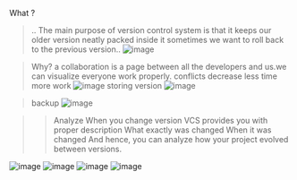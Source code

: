 What ?
>.. The main purpose of version control system is that  it keeps our older version neatly packed inside it  sometimes we want to roll back to the previous version..
![image](https://github.com/user-attachments/assets/0cee2e08-90d6-4876-91e9-7db3131a050e)


>Why?
>a collaboration is a page between all the developers and us.we can visualize everyone work properly.
>conflicts decrease
>less time more work
>![image](https://github.com/user-attachments/assets/9880284f-df50-4533-b7af-f49d2704bd3b)
storing version
>![image](https://github.com/user-attachments/assets/a30c8251-e990-41d8-83a0-42a9de906815)

>backup
>![image](https://github.com/user-attachments/assets/fb7ecb54-1b71-4fd1-9b55-b1358a6dac92)

>>Analyze
When you change version
>>VCS provides you with proper description
>>What exactly was changed
>>When it was changed
>>And hence, you can analyze how your project evolved
between versions.

![image](https://github.com/user-attachments/assets/097adc92-b3c8-49c8-a4b2-faad03fc454e)
![image](https://github.com/user-attachments/assets/ff017ebb-4c94-4c8a-b841-db769684b320)
![image](https://github.com/user-attachments/assets/180d567b-2f93-4b2e-972b-057d1da20069)
![image](https://github.com/user-attachments/assets/0ea73c8f-3e3f-4312-bf2b-fd743ae4b773)
